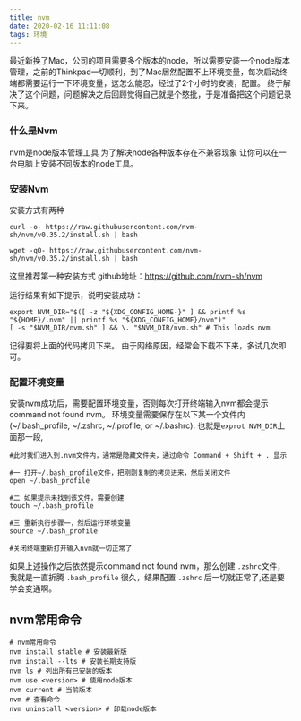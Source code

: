 ```yaml
---
title: nvm
date: 2020-02-16 11:11:08
tags: 环境
---
```

最近新换了Mac，公司的项目需要多个版本的node，所以需要安装一个node版本管理，之前的Thinkpad一切顺利，到了Mac居然配置不上环境变量，每次启动终端都需要运行一下环境变量，这怎么能忍，经过了2个小时的安装，配置。
终于解决了这个问题，问题解决之后回顾觉得自己就是个憨批，于是准备把这个问题记录下来。

### 什么是Nvm 
nvm是node版本管理工具
为了解决node各种版本存在不兼容现象
让你可以在一台电脑上安装不同版本的node工具。
### 安装Nvm
安装方式有两种
```
curl -o- https://raw.githubusercontent.com/nvm-sh/nvm/v0.35.2/install.sh | bash
```
```
wget -qO- https://raw.githubusercontent.com/nvm-sh/nvm/v0.35.2/install.sh | bash
```
这里推荐第一种安装方式
github地址：https://github.com/nvm-sh/nvm

运行结果有如下提示，说明安装成功：
```
export NVM_DIR="$([ -z "${XDG_CONFIG_HOME-}" ] && printf %s "${HOME}/.nvm" || printf %s "${XDG_CONFIG_HOME}/nvm")"
[ -s "$NVM_DIR/nvm.sh" ] && \. "$NVM_DIR/nvm.sh" # This loads nvm
```
记得要将上面的代码拷贝下来。
由于网络原因，经常会下载不下来，多试几次即可。
### 配置环境变量
安装nvm成功后，需要配置环境变量，否则每次打开终端输入nvm都会提示command not found nvm。
环境变量需要保存在以下某一个文件内(~/.bash_profile, ~/.zshrc, ~/.profile, or ~/.bashrc).
也就是``` exprot NVM_DIR ```上面那一段,
```
#此时我们进入到.nvm文件内，通常是隐藏文件夹，通过命令 Command + Shift + . 显示

#一 打开~/.bash_profile文件，把刚刚复制的拷贝进来，然后关闭文件
open ~/.bash_profile

#二 如果提示未找到该文件，需要创建
touch ~/.bash_profile

#三 重新执行步骤一，然后运行环境变量
source ~/.bash_profile

#关闭终端重新打开输入nvm就一切正常了
```

如果上述操作之后依然提示command not found nvm，那么创建 ```.zshrc```文件，我就是一直折腾 ```.bash_profile``` 很久，结果配置 ```.zshrc``` 后一切就正常了,还是要学会变通啊。

## nvm常用命令

```
# nvm常用命令
nvm install stable # 安装最新版
nvm install --lts # 安装长期支持版
nvm ls # 列出所有已安装的版本
nvm use <version> # 使用node版本
nvm current # 当前版本
nvm # 查看命令
nvm uninstall <version> # 卸载node版本
```